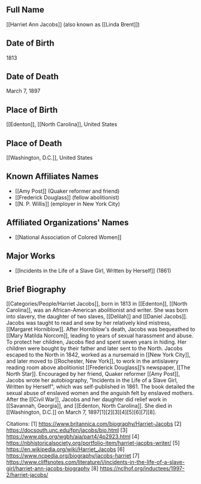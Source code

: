 ## Full Name
[[Harriet Ann Jacobs]] (also known as [[Linda Brent]])

## Date of Birth
1813

## Date of Death
March 7, 1897

## Place of Birth
[[Edenton]], [[North Carolina]], United States

## Place of Death
[[Washington, D.C.]], United States

## Known Affiliates Names
- [[Amy Post]] (Quaker reformer and friend)
- [[Frederick Douglass]] (fellow abolitionist)
- [[N. P. Willis]] (employer in New York City)

## Affiliated Organizations' Names
- [[National Association of Colored Women]]

## Major Works
- [[Incidents in the Life of a Slave Girl, Written by Herself]] (1861)

## Brief Biography
[[Categories/People/Harriet Jacobs]], born in 1813 in [[Edenton]], [[North Carolina]], was an African-American abolitionist and writer. She was born into slavery, the daughter of two slaves, [[Delilah]] and [[Daniel Jacobs]]. Jacobs was taught to read and sew by her relatively kind mistress, [[Margaret Horniblow]]. After Horniblow's death, Jacobs was bequeathed to [[Mary Matilda Norcom]], leading to years of sexual harassment and abuse. To protect her children, Jacobs fled and spent seven years in hiding. Her children were bought by their father and later sent to the North. Jacobs escaped to the North in 1842, worked as a nursemaid in [[New York City]], and later moved to [[Rochester, New York]], to work in the antislavery reading room above abolitionist [[Frederick Douglass]]’s newspaper, [[The North Star]]. Encouraged by her friend, Quaker reformer [[Amy Post]], Jacobs wrote her autobiography, "Incidents in the Life of a Slave Girl, Written by Herself", which was self-published in 1861. The book detailed the sexual abuse of enslaved women and the anguish felt by enslaved mothers. After the [[Civil War]], Jacobs and her daughter did relief work in [[Savannah, Georgia]], and [[Edenton, North Carolina]]. She died in [[Washington, D.C.]] on March 7, 1897[1][2][3][4][5][6][7][8].

Citations:
[1] https://www.britannica.com/biography/Harriet-Jacobs
[2] https://docsouth.unc.edu/fpn/jacobs/bio.html
[3] https://www.pbs.org/wgbh/aia/part4/4p2923.html
[4] https://nbhistoricalsociety.org/portfolio-item/harriet-jacobs-writer/
[5] https://en.wikipedia.org/wiki/Harriet_Jacobs
[6] https://www.ncpedia.org/biography/jacobs-harriet
[7] https://www.cliffsnotes.com/literature/i/incidents-in-the-life-of-a-slave-girl/harriet-ann-jacobs-biography
[8] https://nclhof.org/inductees/1997-2/harriet-jacobs/